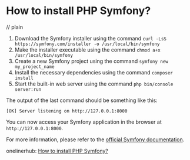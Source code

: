# How to install PHP Symfony?
// plain

1. Download the Symfony installer using the command `curl -LsS https://symfony.com/installer -o /usr/local/bin/symfony`
2. Make the installer executable using the command `chmod a+x /usr/local/bin/symfony`
3. Create a new Symfony project using the command `symfony new my_project_name`
4. Install the necessary dependencies using the command `composer install`
5. Start the built-in web server using the command `php bin/console server:run`

The output of the last command should be something like this:

```
[OK] Server listening on http://127.0.0.1:8000
```

You can now access your Symfony application in the browser at `http://127.0.0.1:8000`.

For more information, please refer to the [official Symfony documentation](https://symfony.com/doc/current/setup.html).

onelinerhub: [How to install PHP Symfony?](https://onelinerhub.com/php-symfony/how-to-install-php-symfony)